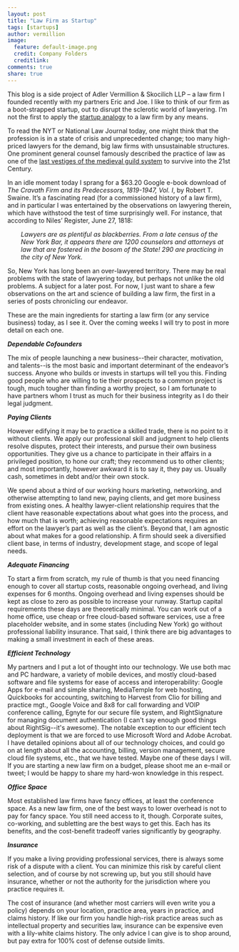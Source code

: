 ```yaml
---
layout: post
title: "Law Firm as Startup" 
tags: [startups]
author: vermillion
image:
  feature: default-image.png
  credit: Company Folders
  creditlink: 
comments: true
share: true
---
```


This blog is a side project of Adler Vermillion &amp; Skocilich LLP – a law firm I founded recently with my partners Eric and Joe. I like to think of our firm as a boot-strapped startup, out to disrupt the sclerotic world of lawyering. I’m not the first to apply the <a href="http://startuplawyer.com/startup-lawyer/how-i-launched-my-startup-law-firm" target="_blank">startup analogy</a> to a law firm by any means.

To read the NYT or National Law Journal today, one might think that the profession is in a state of crisis and unprecedented change; too many high-priced lawyers for the demand, big law firms with unsustainable structures. One prominent general counsel famously described the practice of law as one of the <a href="http://blogs.wsj.com/law/2007/01/29/ciscos-gc-on-law-firms-the-last-vestige-of-the-medieval-guild-system" target="_blank">last vestiges of the medieval guild system</a> to survive into the 21st Century.

In an idle moment today I sprang for a $63.20 Google e-book download of <em>The Cravath Firm and its Predecessors, 1819-1947, Vol. I</em>, by Robert T. Swaine. It’s a fascinating read (for a commissioned history of a law firm), and in particular I was entertained by the observations on lawyering therein, which have withstood the test of time surprisingly well. For instance, that according to Niles’ Register, June 27, 1818:
<p style="padding-left: 30px;"><em>Lawyers are as plentiful as blackberries. From a late census of the New York Bar, it appears there are 1200 counselors and attorneys at law that are fostered in the bosom of the State! 290 are practicing in the city of New York.</em></p>
So, New York has long been an over-lawyered territory. There may be real problems with the state of lawyering today, but perhaps not unlike the old problems. A subject for a later post. For now, I just want to share a few observations on the art and science of building a law firm, the first in a series of posts chronicling our endeavor.

These are the main ingredients for starting a law firm (or any service business) today, as I see it. Over the coming weeks I will try to post in more detail on each one.

<em><strong>Dependable Cofounders</strong></em>

The mix of people launching a new business--their character, motivation, and talents--is the most basic and important determinant of the endeavor’s success. Anyone who builds or invests in startups will tell you this. Finding good people who are willing to tie their prospects to a common project is tough, much tougher than finding a worthy project, so I am fortunate to have partners whom I trust as much for their business integrity as I do their legal judgment.

<em><strong>Paying Clients</strong></em>

However edifying it may be to practice a skilled trade, there is no point to it without clients. We apply our professional skill and judgment to help clients resolve disputes, protect their interests, and pursue their own business opportunities. They give us a chance to participate in their affairs in a privileged position, to hone our craft; they recommend us to other clients; and most importantly, however awkward it is to say it, they pay us. Usually cash, sometimes in debt and/or their own stock.

We spend about a third of our working hours marketing, networking, and otherwise attempting to land new, paying clients, and get more business from existing ones. A healthy lawyer-client relationship requires that the client have reasonable expectations about what goes into the process, and how much that is worth; achieving reasonable expectations requires an effort on the lawyer’s part as well as the client’s. Beyond that, I am agnostic about what makes for a good relationship. A firm should seek a diversified client base, in terms of industry, development stage, and scope of legal needs.

<em><strong>Adequate Financing</strong></em>

To start a firm from scratch, my rule of thumb is that you need financing enough to cover all startup costs, reasonable ongoing overhead, and living expenses for 6 months. Ongoing overhead and living expenses should be kept as close to zero as possible to increase your runway. Startup capital requirements these days are theoretically minimal. You can work out of a home office, use cheap or free cloud-based software services, use a free placeholder website, and in some states (including New York) go without professional liability insurance. That said, I think there are big advantages to making a small investment in each of these areas.

<em><strong>Efficient Technology</strong></em>

My partners and I put a lot of thought into our technology. We use both mac and PC hardware, a variety of mobile devices, and mostly cloud-based software and file systems for ease of access and interoperability: Google Apps for e-mail and simple sharing, MediaTemple for web hosting, Quickbooks for accounting, switching to Harvest from Clio for billing and practice mgt., Google Voice and 8x8 for call forwarding and VOIP conference calling, Egnyte for our secure file system, and RightSignature for managing document authentication (I can't say enough good things about RightSig--it's awesome). The notable exception to our efficient tech deployment is that we are forced to use Microsoft Word and Adobe Acrobat. I have detailed opinions about all of our technology choices, and could go on at length about all the accounting, billing, version management, secure cloud file systems, etc., that we have tested. Maybe one of these days I will. If you are starting a new law firm on a budget, please shoot me an e-mail or tweet; I would be happy to share my hard-won knowledge in this respect.

<em><strong>Office Space</strong></em>

Most established law firms have fancy offices, at least the conference space. As a new law firm, one of the best ways to lower overhead is not to pay for fancy space. You still need access to it, though. Corporate suites, co-working, and subletting are the best ways to get this. Each has its benefits, and the cost-benefit tradeoff varies significantly by geography.

<em><strong>Insurance</strong></em>

If you make a living providing professional services, there is always some risk of a dispute with a client. You can minimize this risk by careful client selection, and of course by not screwing up, but you still should have insurance, whether or not the authority for the jurisdiction where you practice requires it.

The cost of insurance (and whether most carriers will even write you a policy) depends on your location, practice area, years in practice, and claims history. If like our firm you handle high-risk practice areas such as intellectual property and securities law, insurance can be expensive even with a lily-white claims history. The only advice I can give is to shop around, but pay extra for 100% cost of defense outside limits.